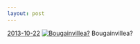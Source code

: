 ```yaml
---
layout: post
---
```


<p>
  <time><a href="/124">2013-10-22</a></time>
  <a href="/124"><img src="{{ site.assets_url }}/124-640.jpg" srcset="{{ site.assets_url }}/124-1280.jpg 1280w, {{ site.assets_url }}/124-960.jpg 960w, {{ site.assets_url }}/124-640.jpg 640w, {{ site.assets_url }}/124-320.jpg 320w" sizes="(min-width: 700px) 50vw, calc(100vw - 2rem)" alt="Bougainvillea?" /></a>
  <span>Bougainvillea?</span>
</p>
